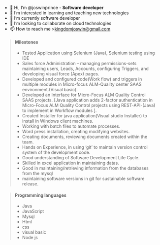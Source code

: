 - 👋 Hi, I’m @joswinprince - **Software developer**
- 👀 I’m interested in learning and teaching new technologies
- 🌱 I’m currently software developer
- 💞️ I’m looking to collaborate on cloud technologies
- 📫 How to reach me >kingdomjoswin@gmail.com
>#### Milestones
> -	Tested Application using Selenium (Java), Selenium testing using IDE
> -	Sales force Administration – managing permissions-sets maintaining users, Leads, Accounts, configuring Triggers, and developing visual force (Apex) pages.
> -	Developed and configured code(Work flow) and triggers in multiple modules in Micro-focus ALM-Quality center SAAS environment.(Visual basic). 
> -	Developed an Interface for Micro-Focus ALM Quality Control SAAS projects. 
[Java application adds 2-factor authentication in Micro-Focus ALM Quality Control projects using REST-API-(Java) to implement in Workflow modules ].
> -	Created Installer for java application(Visual studio Installer) to install in Windows client machines.
> - Working with batch files to automate processes.
> -	Word press installation, creating modifying websites.
> -	Creating documents, reviewing documents created within the team.
> -	Hands on Experience, in using ‘git’ to maintain version control system of the development code.
> -	Good understanding of Software Development Life Cycle.
> - Skilled in excel application in maintaining datas.
> - Good in maintaining/retrieving information from the databases from the mysql
> - maintaining software versions in git for sustainable software release.

>#### Programming languages
> - Java
> - JavaScript
> - Mysql
> - Html
> - css
> - visual basic
> - Node js


<!---
joswinprince/joswinprince is a ✨ special ✨ repository because its `README.md` (this file) appears on your GitHub profile.
You can click the Preview link to take a look at your changes.
--->
